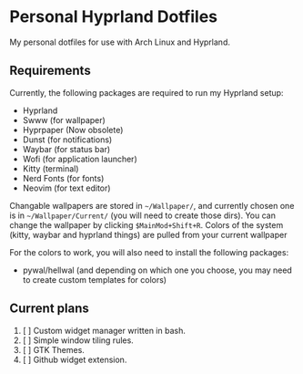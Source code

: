 # Personal Hyprland Dotfiles
My personal dotfiles for use with Arch Linux and Hyprland.

## Requirements
Currently, the following packages are required to run my Hyprland setup:

- Hyprland 
- Swww (for wallpaper)
- Hyprpaper (Now obsolete)
- Dunst (for notifications)
- Waybar (for status bar)
- Wofi (for application launcher)
- Kitty (terminal)
- Nerd Fonts (for fonts)
- Neovim (for text editor)

Changable wallpapers are stored in `~/Wallpaper/`, and currently chosen one is in `~/Wallpaper/Current/` (you will need to create those dirs). You can change the wallpaper by clicking `$MainMod+Shift+R`. Colors of the system (kitty, waybar and hyprland things) are pulled from your current wallpaper

For the colors to work, you will also need to install the following packages:
- pywal/hellwal (and depending on which one you choose, you may need to create custom templates for colors)

## Current plans
1. [ ] Custom widget manager written in bash. 
2. [ ] Simple window tiling rules. 
3. [ ] GTK Themes.
4. [ ] Github widget extension. 
